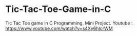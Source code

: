 # Tic-Tac-Toe-Game-in-C
Tic Tac Toe game in C Programming. Mini Project. Youtube : https://www.youtube.com/watch?v=s4Xy6hIcrWM
